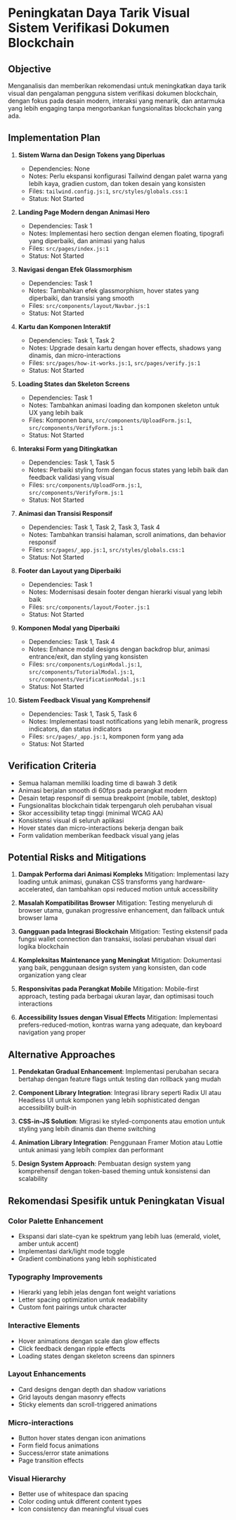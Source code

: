 # Peningkatan Daya Tarik Visual Sistem Verifikasi Dokumen Blockchain

## Objective
Menganalisis dan memberikan rekomendasi untuk meningkatkan daya tarik visual dan pengalaman pengguna sistem verifikasi dokumen blockchain, dengan fokus pada desain modern, interaksi yang menarik, dan antarmuka yang lebih engaging tanpa mengorbankan fungsionalitas blockchain yang ada.

## Implementation Plan

1. **Sistem Warna dan Design Tokens yang Diperluas**
   - Dependencies: None
   - Notes: Perlu ekspansi konfigurasi Tailwind dengan palet warna yang lebih kaya, gradien custom, dan token desain yang konsisten
   - Files: `tailwind.config.js:1`, `src/styles/globals.css:1`
   - Status: Not Started

2. **Landing Page Modern dengan Animasi Hero**
   - Dependencies: Task 1
   - Notes: Implementasi hero section dengan elemen floating, tipografi yang diperbaiki, dan animasi yang halus
   - Files: `src/pages/index.js:1`
   - Status: Not Started

3. **Navigasi dengan Efek Glassmorphism**
   - Dependencies: Task 1
   - Notes: Tambahkan efek glassmorphism, hover states yang diperbaiki, dan transisi yang smooth
   - Files: `src/components/layout/Navbar.js:1`
   - Status: Not Started

4. **Kartu dan Komponen Interaktif**
   - Dependencies: Task 1, Task 2
   - Notes: Upgrade desain kartu dengan hover effects, shadows yang dinamis, dan micro-interactions
   - Files: `src/pages/how-it-works.js:1`, `src/pages/verify.js:1`
   - Status: Not Started

5. **Loading States dan Skeleton Screens**
   - Dependencies: Task 1
   - Notes: Tambahkan animasi loading dan komponen skeleton untuk UX yang lebih baik
   - Files: Komponen baru, `src/components/UploadForm.js:1`, `src/components/VerifyForm.js:1`
   - Status: Not Started

6. **Interaksi Form yang Ditingkatkan**
   - Dependencies: Task 1, Task 5
   - Notes: Perbaiki styling form dengan focus states yang lebih baik dan feedback validasi yang visual
   - Files: `src/components/UploadForm.js:1`, `src/components/VerifyForm.js:1`
   - Status: Not Started

7. **Animasi dan Transisi Responsif**
   - Dependencies: Task 1, Task 2, Task 3, Task 4
   - Notes: Tambahkan transisi halaman, scroll animations, dan behavior responsif
   - Files: `src/pages/_app.js:1`, `src/styles/globals.css:1`
   - Status: Not Started

8. **Footer dan Layout yang Diperbaiki**
   - Dependencies: Task 1
   - Notes: Modernisasi desain footer dengan hierarki visual yang lebih baik
   - Files: `src/components/layout/Footer.js:1`
   - Status: Not Started

9. **Komponen Modal yang Diperbaiki**
   - Dependencies: Task 1, Task 4
   - Notes: Enhance modal designs dengan backdrop blur, animasi entrance/exit, dan styling yang konsisten
   - Files: `src/components/LoginModal.js:1`, `src/components/TutorialModal.js:1`, `src/components/VerificationModal.js:1`
   - Status: Not Started

10. **Sistem Feedback Visual yang Komprehensif**
    - Dependencies: Task 1, Task 5, Task 6
    - Notes: Implementasi toast notifications yang lebih menarik, progress indicators, dan status indicators
    - Files: `src/pages/_app.js:1`, komponen form yang ada
    - Status: Not Started

## Verification Criteria
- Semua halaman memiliki loading time di bawah 3 detik
- Animasi berjalan smooth di 60fps pada perangkat modern
- Desain tetap responsif di semua breakpoint (mobile, tablet, desktop)
- Fungsionalitas blockchain tidak terpengaruh oleh perubahan visual
- Skor accessibility tetap tinggi (minimal WCAG AA)
- Konsistensi visual di seluruh aplikasi
- Hover states dan micro-interactions bekerja dengan baik
- Form validation memberikan feedback visual yang jelas

## Potential Risks and Mitigations

1. **Dampak Performa dari Animasi Kompleks**
   Mitigation: Implementasi lazy loading untuk animasi, gunakan CSS transforms yang hardware-accelerated, dan tambahkan opsi reduced motion untuk accessibility

2. **Masalah Kompatibilitas Browser**
   Mitigation: Testing menyeluruh di browser utama, gunakan progressive enhancement, dan fallback untuk browser lama

3. **Gangguan pada Integrasi Blockchain**
   Mitigation: Testing ekstensif pada fungsi wallet connection dan transaksi, isolasi perubahan visual dari logika blockchain

4. **Kompleksitas Maintenance yang Meningkat**
   Mitigation: Dokumentasi yang baik, penggunaan design system yang konsisten, dan code organization yang clear

5. **Responsivitas pada Perangkat Mobile**
   Mitigation: Mobile-first approach, testing pada berbagai ukuran layar, dan optimisasi touch interactions

6. **Accessibility Issues dengan Visual Effects**
   Mitigation: Implementasi prefers-reduced-motion, kontras warna yang adequate, dan keyboard navigation yang proper

## Alternative Approaches

1. **Pendekatan Gradual Enhancement**: Implementasi perubahan secara bertahap dengan feature flags untuk testing dan rollback yang mudah

2. **Component Library Integration**: Integrasi library seperti Radix UI atau Headless UI untuk komponen yang lebih sophisticated dengan accessibility built-in

3. **CSS-in-JS Solution**: Migrasi ke styled-components atau emotion untuk styling yang lebih dinamis dan theme switching

4. **Animation Library Integration**: Penggunaan Framer Motion atau Lottie untuk animasi yang lebih complex dan performant

5. **Design System Approach**: Pembuatan design system yang komprehensif dengan token-based theming untuk konsistensi dan scalability

## Rekomendasi Spesifik untuk Peningkatan Visual

### Color Palette Enhancement
- Ekspansi dari slate-cyan ke spektrum yang lebih luas (emerald, violet, amber untuk accent)
- Implementasi dark/light mode toggle
- Gradient combinations yang lebih sophisticated

### Typography Improvements
- Hierarki yang lebih jelas dengan font weight variations
- Letter spacing optimization untuk readability
- Custom font pairings untuk character

### Interactive Elements
- Hover animations dengan scale dan glow effects
- Click feedback dengan ripple effects
- Loading states dengan skeleton screens dan spinners

### Layout Enhancements
- Card designs dengan depth dan shadow variations
- Grid layouts dengan masonry effects
- Sticky elements dan scroll-triggered animations

### Micro-interactions
- Button hover states dengan icon animations
- Form field focus animations
- Success/error state animations
- Page transition effects

### Visual Hierarchy
- Better use of whitespace dan spacing
- Color coding untuk different content types
- Icon consistency dan meaningful visual cues